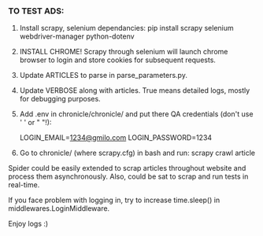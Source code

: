 ### TO TEST ADS:

1. Install scrapy, selenium dependancies: pip install scrapy selenium webdriver-manager python-dotenv
2. INSTALL CHROME!
   Scrapy through selenium will launch chrome browser to login and store cookies for subsequent requests.
3. Update ARTICLES to parse in parse_parameters.py.
4. Update VERBOSE along with articles. True means detailed logs, mostly for debugging purposes.
5. Add .env in chronicle/chronicle/ and put there QA credentials (don't use ' ' or " "!):

   LOGIN_EMAIL=1234@gmilo.com
   LOGIN_PASSWORD=1234

6. Go to chronicle/ (where scrapy.cfg) in bash and run:
   scrapy crawl article

Spider could be easily extended to scrap articles throughout website and process them asynchronously.
Also, could be sat to scrap and run tests in real-time.

If you face problem with logging in, try to increase time.sleep() in middlewares.LoginMiddleware.

Enjoy logs :)
